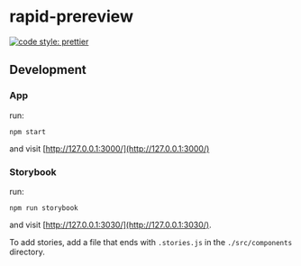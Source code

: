 # rapid-prereview

[![code style: prettier](https://img.shields.io/badge/code_style-prettier-ff69b4.svg?style=flat-square)](https://github.com/prettier/prettier)


## Development

### App

run:

```
npm start
```

and visit [http://127.0.0.1:3000/](http://127.0.0.1:3000/)

### Storybook

run:

```
npm run storybook
```

and visit [http://127.0.0.1:3030/](http://127.0.0.1:3030/).

To add stories, add a file that ends with `.stories.js` in the `./src/components` directory.
